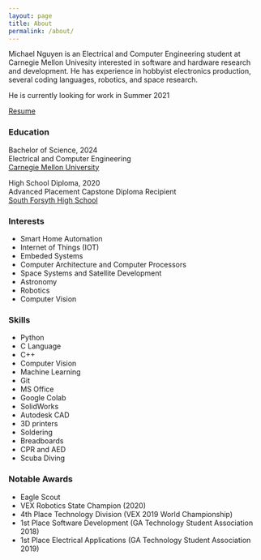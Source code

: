 ```yaml
---
layout: page
title: About
permalink: /about/
---
```


Michael Nguyen is an Electrical and Computer Engineering student at Carnegie Mellon Univesity interested in software and hardware research and development.
He has experience in hobbyist electronics production, several coding languages, robotics, and space research.

He is currently looking for work in Summer 2021

[Resume](documents/mnguyen_resume.pdf)
### Education
Bachelor of Science, 2024  
Electrical and Computer Engineering  
[Carnegie Mellon University](https://ece.cmu.edu)

High School Diploma, 2020  
Advanced Placement Capstone Diploma Recipient  
[South Forsyth High School](https://forsyth.k12.ga.us/sfhs)  

### Interests
 - Smart Home Automation
 - Internet of Things (IOT)
 - Embeded Systems
 - Computer Architecture and Computer Processors
 - Space Systems and Satellite Development
 - Astronomy
 - Robotics
 - Computer Vision

### Skills
 - Python
 - C Language
 - C++
 - Computer Vision
 - Machine Learning
 - Git
 - MS Office
 - Google Colab
 - SolidWorks
 - Autodesk CAD
 - 3D printers
 - Soldering
 - Breadboards
 - CPR and AED
 - Scuba Diving

### Notable Awards
 - Eagle Scout
 - VEX Robotics State Champion (2020)
 - 4th Place Technology Division (VEX 2019 World Championship)
 - 1st Place Software Development (GA Technology Student Association 2018)
 - 1st Place Electrical Applications (GA Technology Student Association 2019)
